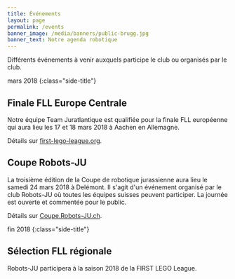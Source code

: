 ```yaml
---
title: Événements
layout: page
permalink: /events
banner_image: /media/banners/public-brugg.jpg
banner_text: Notre agenda robotique
---
```


Différents événements à venir auxquels participe le club ou organisés par le club.

mars 2018
{:class="side-title"}

## Finale FLL Europe Centrale

Notre équipe Team Juratlantique est qualifiée pour la finale FLL européenne qui aura lieu les 17 et 18 mars 2018 à Aachen en Allemagne.

Détails sur [first-lego-league.org](https://www.first-lego-league.org/en/fll/tournaments.html?s=FLL+2017%2F18&c=FLL+Finale+Zentraleuropa+2018&m=21714536378080).

## Coupe Robots-JU

La troisième édition de la Coupe de robotique jurassienne aura lieu le samedi 24 mars 2018 à Delémont.
Il s'agit d'un événement organisé par le club Robots-JU où toutes les équipes suisses peuvent participer.
La journée est ouverte et commentée pour le public.

Détails sur [Coupe.Robots-JU.ch](https://coupe.robots-ju.ch/).

fin 2018
{:class="side-title"}

## Sélection FLL régionale

Robots-JU participera à la saison 2018 de la FIRST LEGO League.
